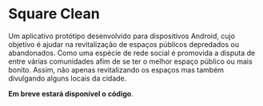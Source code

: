 # Square Clean

Um aplicativo protótipo desenvolvido para dispositivos Android, cujo objetivo é ajudar na revitalização de espaços públicos depredados ou abandonados. 
Como uma espécie de rede social é promovida a disputa de entre várias comunidades afim de se ter o melhor espaço público ou mais bonito. Assim, não apenas revitalizando os espaços 
mas também divulgando alguns locais da cidade.

**Em breve estará disponível o código**.
